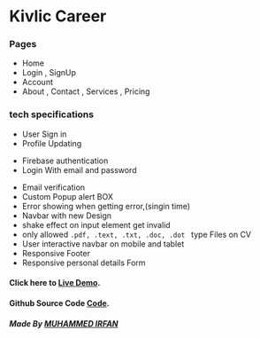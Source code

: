 # Kivlic Career

### Pages

* Home
* Login , SignUp
* Account
* About , Contact , Services , Pricing 


### tech specifications
 
 * User Sign in
 * Profile Updating
 <!-- * drag and drop -->
 * Firebase authentication
 * Login With email and password
 <!-- * Password Reset -->
 * Email verification
 * Custom Popup alert BOX
 * Error showing when getting error,(singin time)
 * Navbar with new Design
 * shake effect on input element get invalid
 * only allowed `.pdf, .text, .txt, .doc, .dot ` type Files on CV
 * User interactive navbar on mobile and tablet
 * Responsive Footer
 * Responsive personal details Form

#### Click here to [Live Demo](https://0muhammedirfan.github.io/Kivlic-career-Assignment/).
#### Github Source Code [Code](https://github.com/0MUHAMMEDIRFAN/Kivlic-career-Assignment).


##### Made By [MUHAMMED IRFAN](https://www.linkedin.com/in/muhammedirfan0/)